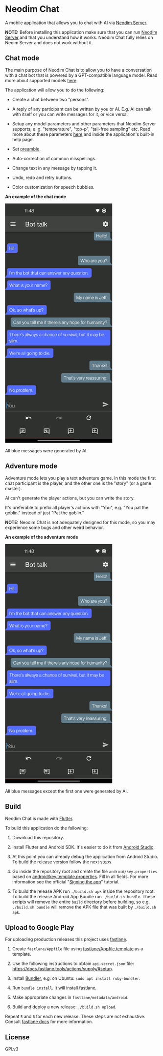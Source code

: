 # Neodim Chat

A mobile application that allows you to chat with AI via
[Neodim Server](https://github.com/alkatrazstudio/neodim-server).

**NOTE:** Before installing this application make sure that you can run
[Neodim Server](https://github.com/alkatrazstudio/neodim-server)
and that you understand how it works.
Neodim Chat fully relies on Nedim Server and does not work without it.


## Chat mode

The main purpose of Neodim Chat is to allow you to have a conversation
with a chat bot that is powered by a GPT-compatible language model.
Read more about supported models
[here](https://github.com/alkatrazstudio/neodim-server#supported-models).

The application will allow you to do the following:

* Create a chat between two "persons".

* A reply of any participant can be written by you or AI.
  E.g. AI can talk with itself or you can write messages for it, or vice versa.

* Setup any model parameters and other parameters
  that Neodim Server supports,
  e. g. "temperature", "top-p", "tail-free sampling" etc.
  Read more about these parameters
  [here](https://github.com/alkatrazstudio/neodim-server#api-request)
  and inside the application's built-in help page.

* Set [preamble](https://github.com/alkatrazstudio/neodim-server#prompt-and-preamble).

* Auto-correction of common misspellings.

* Change text in any message by tapping it.

* Undo, redo and retry buttons.

* Color customization for speech bubbles.

**An example of the chat mode**

<img src="fastlane/metadata/android/en-US/images/phoneScreenshots/1_en-US.png?raw=true" alt="Chat mode" title="Chat mode" width="350" />

All blue messages were generated by AI.


## Adventure mode

Adventure mode lets you play a text adventure game.
In this mode the first chat participant is the player,
and the other one is the "story" (or a game master).

AI can't generate the player actions,
but you can write the story.

It's preferable to prefix all player's actions with "You",
e.g. "You pat the goblin." instead of just "Pat the goblin."

**NOTE:** Neodim Chat is not adequately designed for this mode,
so you may experience some bugs and other weird behavior.

**An example of the adventure mode**

<img src="fastlane/metadata/android/en-US/images/phoneScreenshots/1_en-US.png?raw=true" alt="Adventure mode" title="Adventure mode" width="350" />

All blue messages except the first one were generated by AI.



## Build

Neodim Chat is made with [Flutter](https://flutter.dev).

To build this application do the following:

1. Download this repository.

2. Install Flutter and Android SDK. It's easier to do it from [Android Studio](https://developer.android.com/studio).

3. At this point you can already debug the application from Android Studio.
   To build the release version follow the next steps.

4. Go inside the repository root and create the file
   `android/key.properties` based on [android/key.template.properties](android/key.template.properties).
   Fill in all fields.
   For more information see the official "[Signing the app](https://flutter.dev/docs/deployment/android#signing-the-app)" tutorial.

5. To build the release APK run `./build.sh apk` inside the repository root.
   To build the release Android App Bundle run `./build.sh bundle`.
   These scripts will remove the entire `build` directory before building,
   so e.g. `./build.sh bundle` will remove the APK file that was built by `./build.sh apk`.


## Upload to Google Play

For uploading production releases this project uses [fastlane](https://fastlane.tools).

1. Create `fastlane/Appfile` file using [fastlane/Appfile.template](fastlane/Appfile.template) as a template.

2. Use the following instructions to obtain `api-secret.json` file: https://docs.fastlane.tools/actions/supply/#setup.

3. Install [Bundler](https://bundler.io), e.g. on Ubuntu: `sudo apt install ruby-bundler`.

4. Run `bundle install`. It will install fastlane.

5. Make appropriate changes in `fastlane/metadata/android`.

6. Build and deploy a new release: `./build.sh upload`.

Repeat `5` and `6` for each new release.
These steps are not exhaustive. Consult [fastlane docs](https://docs.fastlane.tools) for more information.


## License

GPLv3

